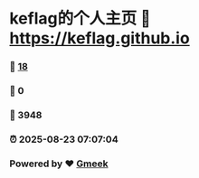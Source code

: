 # keflag的个人主页 :link: https://keflag.github.io 
### :page_facing_up: [18](https://keflag.github.io/tag.html) 
### :speech_balloon: 0 
### :hibiscus: 3948 
### :alarm_clock: 2025-08-23 07:07:04 
### Powered by :heart: [Gmeek](https://github.com/Meekdai/Gmeek)
